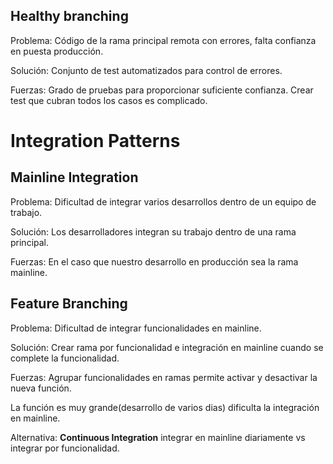 ## Healthy branching

Problema: Código de la rama principal remota con errores, falta confianza en puesta producción.

Solución: Conjunto de test automatizados para control de errores.

Fuerzas: Grado de pruebas para proporcionar suficiente confianza. Crear test que cubran todos los casos es complicado.

# Integration Patterns

## Mainline Integration

Problema: Dificultad de integrar varios desarrollos dentro de un equipo de trabajo.

Solución: Los desarrolladores integran su trabajo dentro de una rama principal.

Fuerzas: En el caso que nuestro desarrollo en producción sea la rama mainline.

## Feature Branching

Problema: Dificultad de integrar funcionalidades en mainline.

Solución: Crear rama por funcionalidad e integración en mainline cuando se complete la funcionalidad.

Fuerzas: Agrupar funcionalidades en ramas permite activar y desactivar la nueva función. 

La función es muy grande(desarrollo de varios dias) dificulta la integración en mainline.

Alternativa: **Continuous Integration** integrar en mainline diariamente vs integrar por funcionalidad.

